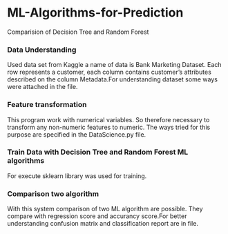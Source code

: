 # ML-Algorithms-for-Prediction
Comparision of Decision Tree and Random Forest 
### Data Understanding
Used data set from Kaggle a name of data is Bank Marketing Dataset. Each row represents a customer, each column contains customer’s attributes described on the column Metadata.For understanding dataset some ways were attached in the file.
### Feature transformation
This program work with numerical variables. So therefore necessary to transform any non-numeric features to numeric. The ways tried for this purpose are specified in the DataScience.py file.

### Train Data with Decision Tree and Random Forest ML algorithms
For execute sklearn library was used for training.
### Comparison two algorithm
With this system comparison of two ML algorithm are possible. They compare with regression score and accurancy score.For better understanding confusion matrix and classification report are in file.
